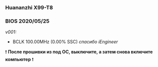 ### Huananzhi X99-T8
### BIOS 2020/05/25
*v001:*
* BCLK 100.00MHz (0.00% SSC) *спасибо iEngineer*

:exclamation: **После прошивки из под ОС, выключите, а затем снова включите компьютер** :exclamation:
